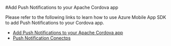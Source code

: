 <properties
   pageTitle="Add Push Notifications to your Apache Cordova app | Cordova"
   description="Add Push Notifications to your Apache Cordova app"
   services="na"
   documentationCenter=""
   authors="sureshja"
   tags=""/>
<tags
   ms.service="na"
   ms.devlang="javascript"
   ms.topic="article"
   ms.tgt_pltfrm="mobile-multiple"
   ms.workload="na"
   ms.date="01/26/2016"
   ms.author="sureshja"/>
   
   
#Add Push Notifications to your Apache Cordova app

Please refer to the following links to learn how to use Azure Mobile App SDK to add Push Notifications to your Cordova app. 

- [Add Push Notifications to your Apache Cordova app](https://azure.microsoft.com/en-us/documentation/articles/app-service-mobile-cordova-get-started-push/) 
- [Push Notification Conectps](https://azure.microsoft.com/en-us/documentation/articles/notification-hubs-overview/)